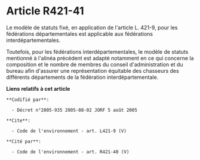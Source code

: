 # Article R421-41

Le modèle de statuts fixé, en application de l'article L. 421-9, pour les fédérations départementales est applicable aux
fédérations interdépartementales. 

Toutefois, pour les fédérations interdépartementales, le modèle de statuts mentionné à l'alinéa précédent est adapté
notamment en ce qui concerne la composition et le nombre de membres du conseil d'administration et du bureau afin d'assurer
une représentation équitable des chasseurs des différents départements de la fédération interdépartementale.

**Liens relatifs à cet article**

	**Codifié par**:

	  - Décret n°2005-935 2005-08-02 JORF 5 août 2005

	**Cite**:

	  - Code de l'environnement - art. L421-9 (V)

	**Cité par**:

	  - Code de l'environnement - art. R421-40 (V)
